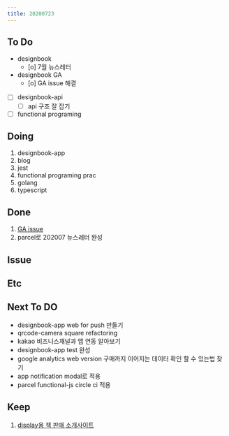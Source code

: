 ```yaml
---
title: 20200723
---
```


## To Do

- designbook
  - [o] 7월 뉴스레터
- designbook GA
  - [o] GA issue 해결
- [ ] designbook-api
  - [ ] api 구조 잘 잡기
- [ ] functional programing

## Doing

1. designbook-app
2. blog
3. jest
4. functional programing prac
5. golang
6. typescript

## Done

1. [GA issue](https://www.notion.so/designbook/ec375db2705845b88d8e3a0322230edc)
2. parcel로 202007 뉴스레터 완성

## Issue

## Etc

## Next To DO

- designbook-app web for push 만들기
- qrcode-camera square refactoring
- kakao 비즈니스채널과 앱 연동 알아보기
- designbook-app test 완성
- google analytics web version 구매까지 이어지는 데이터 확인 할 수 있는법 찾기
- app notification modal로 적용
- parcel functional-js circle ci 적용

## Keep

1. [display용 책 판매 소개사이트](https://www.notion.so/664d830ecbd64cfd92ec8d22efa725fa)

